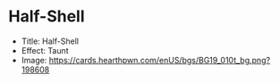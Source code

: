 # Half-Shell
- Title:  Half-Shell
- Effect:  Taunt
- Image:  https://cards.hearthpwn.com/enUS/bgs/BG19_010t_bg.png?198608

